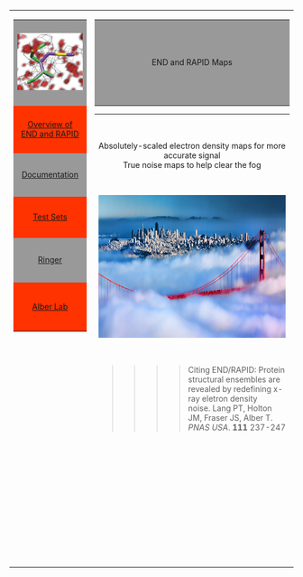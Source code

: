 <HTML>
<head>
</head>
<body>
<table width="990" border="0">
  <tr>
    <td width="200" valign="top">
	<table valign="center" align="center" border="0" width="200">
      <tr>
        <td width="226" height="147" bgcolor="#999999"><div align="center"><a href="end.rapid.htm"><img src="jpg/map.jpg" width="116" height="101"></a></div></td>
      </tr>
      <tr>
        <td height="79" bgcolor="#FF3300"><div align="center"><a href="end.rapid/Documentation/end.rapid.Manual.htm#OverviewofEndRapid" class="style1">Overview of<br>END and RAPID</a> </div></td>
      </tr>
      <tr>
        <td height="71" bgcolor="#999999"><div align="center"><a href="end.rapid/Documentation/documentation.htm" class="style1">Documentation</a></div></td>
      </tr>
      <tr>
        <td height="68" bgcolor="#FF3300"><div align="center"><a href="end.rapid/TestSets/testSets.htm" class="style1">Test Sets</a></div></td>
      </tr>
       <td height="74" bgcolor="#999999"><div align="center"><a href="http://bl831.als.lbl.gov/ringer/ringer.htm" class="style1">Ringer</a></div></td>
       </tr>
      <tr>
        <td height="81" bgcolor="#FF3300"><div align="center"><a href="https://academictree.org/chemistry/peopleinfo.php?pid=62703" class="style1">Alber Lab </a></div></td>
      </tr>
    </table>	
    </td>
    <td width="779" valign="top">
	<table width="845" valign="top" border="0">
      <tr>
        <td width="839" height="146" bordercolor="#999999" bgcolor="#999999"><div align="center" class="style2">END and RAPID Maps</div></td>
      </tr>
    </table>
	<table width="834" height="785" border="0" >
        <tr>
          <td width="828" height="781" align="center" valign="top"><p class="style10">&nbsp;</p>
            <p class="style10"><span class="style10"><span class="style12">Absolutely-scaled electron density maps for more accurate signal<br>
            True noise maps to help clear the fog</span></span></p>
            <p class="style10">&nbsp;</p>
          <p class="style10"><img src="jpg/ggb.jpg" width="770" height="253"></p>
          <p class="style10">&nbsp;</p>
          <blockquote>
            <blockquote>
              <blockquote>
                <blockquote>
                  <p align="left" class="style11">Citing END/RAPID: Protein structural ensembles are revealed by redefining x-ray eletron density noise.&nbsp;Lang PT, Holton JM, Fraser JS, Alber T. <em>PNAS USA</em>. <b>111</b> 237-247</p>
                </blockquote>
              </blockquote>
            </blockquote>
        </blockquote>
          <p class="style10">&nbsp;</p></td>
        </tr>
      </table>
	  </td>
  </tr>
</table>
</body>
</html>

